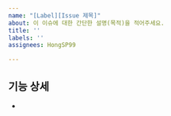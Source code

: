 ```yaml
---
name: "[Label][Issue 제목]"
about: 이 이슈에 대한 간단한 설명(목적)을 적어주세요.
title: ''
labels: ''
assignees: HongSP99

---
```


## 기능 상세
-
